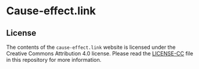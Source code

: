 Cause-effect.link
=================

## License

The contents of the `cause-effect.link` website is licensed under the
Creative Commons Attribution 4.0 license.  Please read the
[LICENSE-CC](LICENSE-CC) file in this repository for more information.
